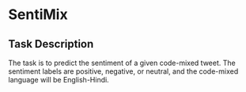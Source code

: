 # SentiMix

## Task Description
The task is to predict the sentiment of a given code-mixed tweet. The sentiment labels are positive, negative, or neutral, and the code-mixed language will be English-Hindi.

